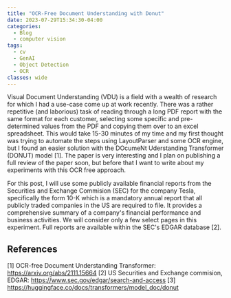 ```yaml
---
title: "OCR-Free Document Understanding with Donut"
date: 2023-07-29T15:34:30-04:00
categories:
  - Blog
  - computer vision
tags:
  - cv
  - GenAI
  - Object Detection
  - OCR
classes: wide
---
```


Visual Document Understanding (VDU) is a field with a wealth of research for which I had a use-case come up at work recently. There was a rather repetitive (and laborious) task of reading through a long PDF report with the same format for each customer, selecting some specific and pre-determined values from the PDF and copying them over to an excel spreadsheet. This would take 15-30 minutes of my time and my first thought was trying to automate the steps using LayoutParser and some OCR engine, but I found an easier solution with the DOcumeNt Uderstanding Transformer (DONUT) model [1]. The paper is very interesting and I plan on publishing a full review of the paper soon, but before that I want to write about my experiments with this OCR free approach. 

For this post, I will use some publicly available financial reports from the Securities and Exchange Commision (SEC) for the company Tesla, specifically the form 10-K which is a mandatory annual report that all publicly traded companies in the US are required to file. It provides a comprehensive summary of a company's financial performance and business activities. We will consider only a few select pages in this experiment. Full reports are available within the SEC's EDGAR database [2].



## References

[1] OCR-free Document Understanding Transformer: https://arxiv.org/abs/2111.15664
[2] US Securities and Exchange commision, EDGAR: https://www.sec.gov/edgar/search-and-access
[3] https://huggingface.co/docs/transformers/model_doc/donut
